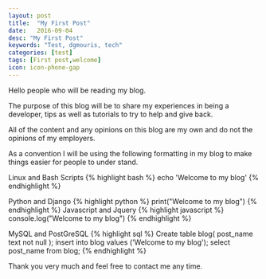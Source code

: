 ```yaml
---
layout: post
title:  "My First Post"
date:   2016-09-04
desc: "My First Post"
keywords: "Test, dgmouris, tech"
categories: [test]
tags: [First post,welcome]
icon: icon-phone-gap
---
```


Hello people who will be reading my blog.

The purpose of this blog will be to share my experiences in being a developer, tips as well as tutorials to try to help and give back.

All of the content and any opinions on this blog are my own and do not the opinions of my employers.


As a convention I will be using the following formatting in my blog to make things easier for people to under stand.

Linux and Bash Scripts
{% highlight bash %}
echo 'Welcome to my blog'
{% endhighlight %}

Python and Django
{% highlight python %}
print("Welcome to my blog")
{% endhighlight %}
Javascript and Jquery
{% highlight javascript %}
console.log("Welcome to my blog")
{% endhighlight %}

MySQL and PostGreSQL
{% highlight sql %}
Create table blog(
  post_name text not null
);
insert into blog values ('Welcome to my blog');
select post_name from blog;
{% endhighlight %}

Thank you very much and feel free to contact me any time.